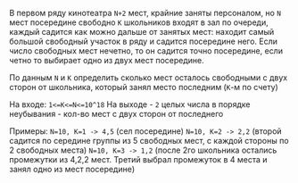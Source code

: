 В первом ряду кинотеатра `N+2` мест, крайние заняты персоналом, но `N` мест посередине свободно
`К` школьников входят в зал по очереди, каждый садится как можно дальше от занятых мест: находит самый большой свободный участок в ряду и садится посередине него.
Если число свободных мест нечетно, то он садится точно посередине, если четно то выбирает одно из двух мест посередине.

По данным `N` и `K` определить сколько мест осталось свободными с двух сторон от школьника, который занял место последним (`К`-м по счету)

На входе: `1<=K<=N<=10^18`
На выходе - `2` целых числа в порядке неубывания - кол-во мест с двух сторон от последнего

Примеры:
`N=10, K=1 -> 4,5` (сел посередине)
`N=10, K=2 -> 2,2` (второй садится по середине группы из 5 свободных мест, с каждой стороны по 2 свободных места)
`N=10, K=3 -> 1,2` (после 2го школьника остались промежутки из 4,2,2 мест. Третий выбрал промежуток в 4 места и занял одно из мест посередине)
